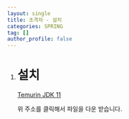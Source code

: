 ```yaml
---
layout: single
title: 초격차 - 설치
categories: SPRING
tag: []
author_profile: false
---
```


1. # 설치

   <a href="https://adoptium.net/temurin/releases/?version=11">Temurin JDK 11</a>   

   위 주소를 클릭해서 파일을 다운 받습니다.   